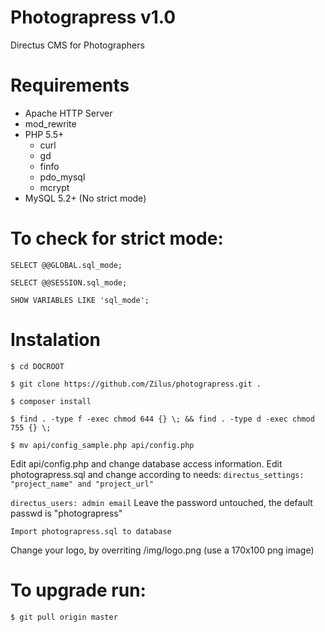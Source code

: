 # Photograpress v1.0
Directus CMS for Photographers

Requirements
====================
* Apache HTTP Server
*	mod_rewrite
*	PHP 5.5+
	*	curl
	*	gd
	*	finfo
	*	pdo_mysql
	*	mcrypt
*	MySQL 5.2+ (No strict mode)

To check for strict mode:
====================
`SELECT @@GLOBAL.sql_mode;`

`SELECT @@SESSION.sql_mode;`

`SHOW VARIABLES LIKE 'sql_mode';`

Instalation
====================
`$ cd DOCROOT`

`$ git clone https://github.com/Zilus/photograpress.git .`

`$ composer install`

`$ find . -type f -exec chmod 644 {} \; && find . -type d -exec chmod 755 {} \;`

`$ mv api/config_sample.php api/config.php`


Edit api/config.php and change database access information.
Edit photograpress.sql and change according to needs:
`directus_settings: "project_name" and "project_url"`

`directus_users: admin email`
Leave the password untouched, the default passwd is "photograpress"

`Import photograpress.sql to database`

Change your logo, by overriting /img/logo.png (use a 170x100 png image)

To upgrade run:
====================
`$ git pull origin master`
